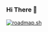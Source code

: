 
### Hi There 👋

[![roadmap.sh](https://api.roadmap.sh/v1-badge/wide/658a249d54b5771051404452?variant=dark)](https://roadmap.sh)
